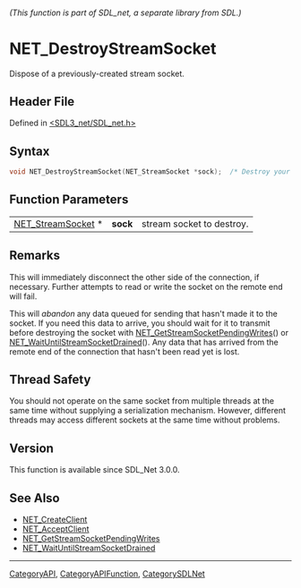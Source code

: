 ###### (This function is part of SDL_net, a separate library from SDL.)
# NET_DestroyStreamSocket

Dispose of a previously-created stream socket.

## Header File

Defined in [<SDL3_net/SDL_net.h>](https://github.com/libsdl-org/SDL_net/blob/main/include/SDL3_net/SDL_net.h)

## Syntax

```c
void NET_DestroyStreamSocket(NET_StreamSocket *sock);  /* Destroy your sockets when finished with them. Does not block, handles shutdown internally. */
```

## Function Parameters

|                                        |          |                           |
| -------------------------------------- | -------- | ------------------------- |
| [NET_StreamSocket](NET_StreamSocket) * | **sock** | stream socket to destroy. |

## Remarks

This will immediately disconnect the other side of the connection, if
necessary. Further attempts to read or write the socket on the remote end
will fail.

This will _abandon_ any data queued for sending that hasn't made it to the
socket. If you need this data to arrive, you should wait for it to transmit
before destroying the socket with
[NET_GetStreamSocketPendingWrites](NET_GetStreamSocketPendingWrites)() or
[NET_WaitUntilStreamSocketDrained](NET_WaitUntilStreamSocketDrained)(). Any
data that has arrived from the remote end of the connection that hasn't
been read yet is lost.

## Thread Safety

You should not operate on the same socket from multiple threads at the same
time without supplying a serialization mechanism. However, different
threads may access different sockets at the same time without problems.

## Version

This function is available since SDL_Net 3.0.0.

## See Also

- [NET_CreateClient](NET_CreateClient)
- [NET_AcceptClient](NET_AcceptClient)
- [NET_GetStreamSocketPendingWrites](NET_GetStreamSocketPendingWrites)
- [NET_WaitUntilStreamSocketDrained](NET_WaitUntilStreamSocketDrained)

----
[CategoryAPI](CategoryAPI), [CategoryAPIFunction](CategoryAPIFunction), [CategorySDLNet](CategorySDLNet)

